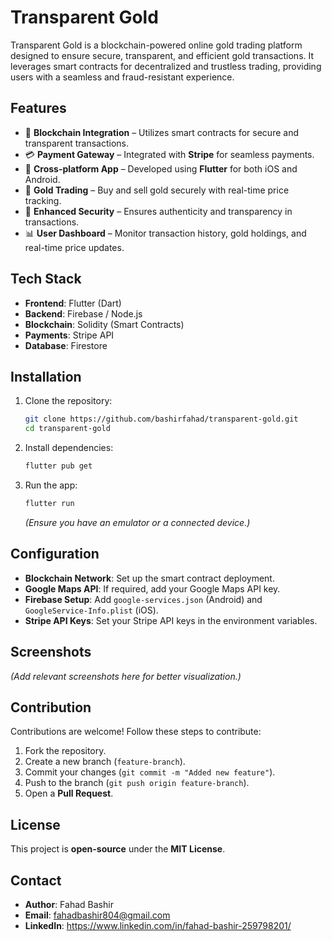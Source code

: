 # Transparent Gold

Transparent Gold is a blockchain-powered online gold trading platform designed to ensure secure, transparent, and efficient gold transactions. It leverages smart contracts for decentralized and trustless trading, providing users with a seamless and fraud-resistant experience.

## Features

- 🔗 **Blockchain Integration** – Utilizes smart contracts for secure and transparent transactions.
- 💳 **Payment Gateway** – Integrated with **Stripe** for seamless payments.
- 📱 **Cross-platform App** – Developed using **Flutter** for both iOS and Android.
- 🏦 **Gold Trading** – Buy and sell gold securely with real-time price tracking.
- 🔐 **Enhanced Security** – Ensures authenticity and transparency in transactions.
- 📊 **User Dashboard** – Monitor transaction history, gold holdings, and real-time price updates.

## Tech Stack

- **Frontend**: Flutter (Dart)
- **Backend**: Firebase / Node.js 
- **Blockchain**: Solidity (Smart Contracts)
- **Payments**: Stripe API
- **Database**: Firestore 

## Installation

1. Clone the repository:
   ```bash
   git clone https://github.com/bashirfahad/transparent-gold.git
   cd transparent-gold
   ```
2. Install dependencies:
   ```bash
   flutter pub get
   ```
3. Run the app:
   ```bash
   flutter run
   ```
   *(Ensure you have an emulator or a connected device.)*

## Configuration

- **Blockchain Network**: Set up the smart contract deployment.
- **Google Maps API**: If required, add your Google Maps API key.
- **Firebase Setup**: Add `google-services.json` (Android) and `GoogleService-Info.plist` (iOS).
- **Stripe API Keys**: Set your Stripe API keys in the environment variables.

## Screenshots

*(Add relevant screenshots here for better visualization.)*

## Contribution

Contributions are welcome! Follow these steps to contribute:
1. Fork the repository.
2. Create a new branch (`feature-branch`).
3. Commit your changes (`git commit -m "Added new feature"`).
4. Push to the branch (`git push origin feature-branch`).
5. Open a **Pull Request**.

## License

This project is **open-source** under the **MIT License**.

## Contact

- **Author**: Fahad Bashir
- **Email**: fahadbashir804@gmail.com
- **LinkedIn**: https://www.linkedin.com/in/fahad-bashir-259798201/

